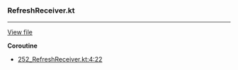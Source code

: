 ### RefreshReceiver.kt
---
[View file](files/252_RefreshReceiver.kt)

**Coroutine**

 - [252_RefreshReceiver.kt:4:22](files/252_RefreshReceiver.kt#L4:)
